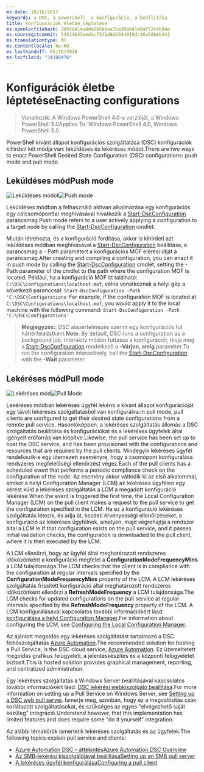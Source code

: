 ```yaml
---
ms.date: 10/16/2017
keywords: a DSC, a powershell, a konfiguráció, a beállítása
title: Konfigurációk életbe léptetése
ms.openlocfilehash: 3d938d14a4da645bbea7ba30ab41e0af72c4b94e
ms.sourcegitcommit: 54534635eedacf531d8d6344019dc16a50b8b441
ms.translationtype: MT
ms.contentlocale: hu-HU
ms.lasthandoff: 05/16/2018
ms.locfileid: "34188476"
---
```

# <a name="enacting-configurations"></a><span data-ttu-id="939df-103">Konfigurációk életbe léptetése</span><span class="sxs-lookup"><span data-stu-id="939df-103">Enacting configurations</span></span>

><span data-ttu-id="939df-104">Vonatkozik: A Windows PowerShell 4.0-s verzióját, a Windows PowerShell 5.0</span><span class="sxs-lookup"><span data-stu-id="939df-104">Applies To: Windows PowerShell 4.0, Windows PowerShell 5.0</span></span>

<span data-ttu-id="939df-105">PowerShell kívánt állapot konfigurációs szolgáltatása (DSC) konfigurációk kihirdeti két módja van: leküldéses és lekéréses módot.</span><span class="sxs-lookup"><span data-stu-id="939df-105">There are two ways to enact PowerShell Desired State Configuration (DSC) configurations: push mode and pull mode.</span></span>

## <a name="push-mode"></a><span data-ttu-id="939df-106">Leküldéses mód</span><span class="sxs-lookup"><span data-stu-id="939df-106">Push mode</span></span>

<span data-ttu-id="939df-107">![Leküldéses módot](images/pushModel.png "leküldés üzemmód működése")</span><span class="sxs-lookup"><span data-stu-id="939df-107">![Push mode](images/pushModel.png "How push mode works")</span></span>

<span data-ttu-id="939df-108">Leküldéses módban a felhasználó aktívan alkalmazása egy konfigurációs egy célcsomóponttal meghívásával hivatkozik a [Start-DscConfiguration](https://technet.microsoft.com/library/dn521623.aspx) parancsmag.</span><span class="sxs-lookup"><span data-stu-id="939df-108">Push mode refers to a user actively applying a configuration to a target node by calling the [Start-DscConfiguration](https://technet.microsoft.com/library/dn521623.aspx) cmdlet.</span></span>

<span data-ttu-id="939df-109">Miután létrehozta, és a konfiguráció fordítása, akkor is kihirdeti azt leküldéses módban meghívásával a [Start-DscConfiguration](https://technet.microsoft.com/library/dn521623.aspx) beállítása, a parancsmag a - Path paramétert a konfigurációs MOF elérési útját a parancsmag.</span><span class="sxs-lookup"><span data-stu-id="939df-109">After creating and compiling a configuration, you can enact it in push mode by calling the [Start-DscConfiguration](https://technet.microsoft.com/library/dn521623.aspx) cmdlet, setting the -Path parameter of the cmdlet to the path where the configuration MOF is located.</span></span>
<span data-ttu-id="939df-110">Például, ha a konfiguráció MOF itt található: `C:\DSC\Configurations\localhost.mof`, volna vonatkoznak a helyi gép a következő paranccsal: `Start-DscConfiguration -Path 'C:\DSC\Configurations'`</span><span class="sxs-lookup"><span data-stu-id="939df-110">For example, if the configuration MOF is located at `C:\DSC\Configurations\localhost.mof`, you would apply it to the local machine with the following command: `Start-DscConfiguration -Path 'C:\DSC\Configurations'`</span></span>

> <span data-ttu-id="939df-111">__Megjegyzés:__: DSC alapértelmezés szerint egy konfigurációs fut háttérfeladatként.</span><span class="sxs-lookup"><span data-stu-id="939df-111">__Note__: By default, DSC runs a configuration as a background job.</span></span> <span data-ttu-id="939df-112">Interaktív módon futtassa a konfigurációt, hívja meg a [Start-DscConfiguration](https://technet.microsoft.com/library/dn521623.aspx) rendelkező a __-Várjon, amíg__ paraméter.</span><span class="sxs-lookup"><span data-stu-id="939df-112">To run the configuration interactively, call the [Start-DscConfiguration](https://technet.microsoft.com/library/dn521623.aspx) with the __-Wait__ parameter.</span></span>

## <a name="pull-mode"></a><span data-ttu-id="939df-113">Lekéréses mód</span><span class="sxs-lookup"><span data-stu-id="939df-113">Pull mode</span></span>

<span data-ttu-id="939df-114">![Lekéréses mód](images/pullModel.png "lekéréses üzemmód működése")</span><span class="sxs-lookup"><span data-stu-id="939df-114">![Pull Mode](images/pullModel.png "How pull mode works")</span></span>

<span data-ttu-id="939df-115">Lekéréses módban lekéréses ügyfél lekérni a kívánt állapot konfigurációját egy távoli lekéréses szolgáltatásból van konfigurálva.</span><span class="sxs-lookup"><span data-stu-id="939df-115">In pull mode, pull clients are configured to get their desired state configurations from a remote pull service.</span></span>
<span data-ttu-id="939df-116">Hasonlóképpen, a lekéréses szolgáltatás állomás a DSC szolgáltatás beállítása és konfigurációkat és a lekéréses ügyfelek által igényelt erőforrás van kiépítve.</span><span class="sxs-lookup"><span data-stu-id="939df-116">Likewise, the pull service has been set up to host the DSC service, and has been provisioned with the configurations and resources that are required by the pull clients.</span></span>
<span data-ttu-id="939df-117">Mindegyik lekéréses ügyfél rendelkezik-e egy ütemezett eseményre, hogy a csomópont konfigurálása rendszeres megfelelőségi ellenőrzést végez.</span><span class="sxs-lookup"><span data-stu-id="939df-117">Each of the pull clients has a scheduled event that performs a periodic compliance check on the configuration of the node.</span></span>
<span data-ttu-id="939df-118">Az esemény akkor váltódik ki az első alkalommal, amikor a helyi Configuration Manager (LCM) az lekéréses ügyfélen egy kérést küld a lekéréses szolgáltatás a LCM a megadott konfiguráció lekérése.</span><span class="sxs-lookup"><span data-stu-id="939df-118">When the event is triggered the first time, the Local Configuration Manager (LCM) on the pull client makes a request to the pull service to get the configuration specified in the LCM.</span></span>
<span data-ttu-id="939df-119">Ha ez a konfiguráció lekéréses szolgáltatás létezik, és adja át, kezdeti érvényességi ellenőrzéseket, a konfiguráció az lekéréses ügyfélnek, amelyen, majd végrehajtja a rendszer által a LCM le.</span><span class="sxs-lookup"><span data-stu-id="939df-119">If that configuration exists on the pull service, and it passes initial validation checks, the configuration is downloaded to the pull client, where it is then executed by the LCM.</span></span>

<span data-ttu-id="939df-120">A LCM ellenőrzi, hogy az ügyfél által meghatározott rendszeres időközönként a konfiguráció megfelel a **ConfigurationModeFrequencyMins** a LCM tulajdonsága.</span><span class="sxs-lookup"><span data-stu-id="939df-120">The LCM checks that the client is in compliance with the configuration at regular intervals specified by the **ConfigurationModeFrequencyMins** property of the LCM.</span></span>
<span data-ttu-id="939df-121">A LCM lekéréses szolgáltatás frissített konfiguráció által meghatározott rendszeres időközönként ellenőrzi a **RefreshModeFrequency** a LCM tulajdonsága.</span><span class="sxs-lookup"><span data-stu-id="939df-121">The LCM checks for updated configurations on the pull service at regular intervals specified by the **RefreshModeFrequency** property of the LCM.</span></span>
<span data-ttu-id="939df-122">A LCM konfigurálásával kapcsolatos további információkért lásd: [konfigurálása a helyi Configuration Manager](metaConfig.md).</span><span class="sxs-lookup"><span data-stu-id="939df-122">For information about configuring the LCM, see [Configuring the Local Configuration Manager](metaConfig.md).</span></span>

<span data-ttu-id="939df-123">Az ajánlott megoldás egy lekéréses szolgáltatást tartalmazó a DSC felhőszolgáltatás [Azure Automation](https://azure.microsoft.com/services/automation/).</span><span class="sxs-lookup"><span data-stu-id="939df-123">The recommended solution for hosting a Pull Service, is the DSC cloud service, [Azure Automation](https://azure.microsoft.com/services/automation/).</span></span>
<span data-ttu-id="939df-124">Ez üzemeltetett megoldás grafikus felügyeleti, a jelentéskészítés és a központi felügyeletet biztosít.</span><span class="sxs-lookup"><span data-stu-id="939df-124">This is hosted solution provides graphical management, reporting, and centralized administration.</span></span>

<span data-ttu-id="939df-125">Egy lekéréses szolgáltatás a Windows Server beállításával kapcsolatos további információkért lásd: [DSC lekérési webkiszolgáló beállítása](pullServer.md).</span><span class="sxs-lookup"><span data-stu-id="939df-125">For more information on setting up a Pull Service on Windows Server, see [Setting up a DSC web pull server](pullServer.md).</span></span>
<span data-ttu-id="939df-126">Ismerje meg, azonban, hogy ez a megvalósítás csak korlátozott szolgáltatásokat, és szükséges az egyes "elvégezhető saját kezűleg" integráció.</span><span class="sxs-lookup"><span data-stu-id="939df-126">Understand however, that this implementation has limited features and does require some "do it yourself" integration.</span></span>

<span data-ttu-id="939df-127">Az alábbi témakörök ismertetik lekéréses szolgáltatás és az ügyfelek:</span><span class="sxs-lookup"><span data-stu-id="939df-127">The following topics explain pull service and clients:</span></span>

- [<span data-ttu-id="939df-128">Azure Automation DSC – áttekintés</span><span class="sxs-lookup"><span data-stu-id="939df-128">Azure Automation DSC Overview</span></span>](https://docs.microsoft.com/en-us/azure/automation/automation-dsc-overview)
- [<span data-ttu-id="939df-129">Az SMB-lekérési kiszolgálójával beállítása</span><span class="sxs-lookup"><span data-stu-id="939df-129">Setting up an SMB pull server</span></span>](pullServerSMB.md)
- [<span data-ttu-id="939df-130">A lekéréses ügyfél konfigurálása</span><span class="sxs-lookup"><span data-stu-id="939df-130">Configuring a pull client</span></span>](pullClientConfigID.md)